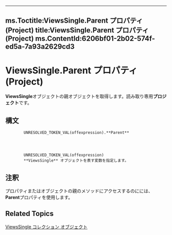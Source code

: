 

---
ms.Toctitle:ViewsSingle.Parent プロパティ (Project)
title:ViewsSingle.Parent プロパティ (Project)
ms.ContentId:6206bf01-2b02-574f-ed5a-7a93a2629cd3
---
# ViewsSingle.Parent プロパティ (Project)




**ViewsSingle**オブジェクトの親オブジェクトを取得します。読み取り専用**プロジェクト**です。

## 構文

            UNRESOLVED_TOKEN_VAL(offexpression).**Parent**




            UNRESOLVED_TOKEN_VAL(offexpression)
            **ViewsSingle** オブジェクトを表す変数を指定します。



## 注釈
プロパティまたはオブジェクトの親のメソッドにアクセスするのにには、 **Parent**プロパティを使用します。



## Related Topics

[ViewsSingle コレクション オブジェクト](bd6f698b-780f-294a-037b-45c63b9a1c23.md)




